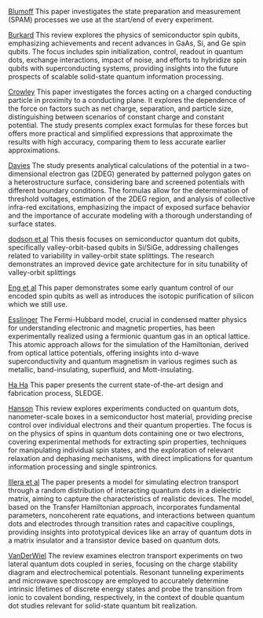 
[Blumoff](../../PDFs/Blumoff.pdf)
This paper investigates the state preparation and measurement (SPAM) processes we use at the start/end of every experiment.

[Burkard](../../PDFs/Burkard.pdf)
This review explores the physics of semiconductor spin qubits, emphasizing achievements and recent advances in GaAs, Si, and Ge spin qubits. The focus includes spin initialization, control, readout in quantum dots, exchange interactions, impact of noise, and efforts to hybridize spin qubits with superconducting systems, providing insights into the future prospects of scalable solid-state quantum information processing.

[Crowley](../../PDFs/crowley_2008.pdf)
This paper investigates the forces acting on a charged conducting particle in proximity to a conducting plane. It explores the dependence of the force on factors such as net charge, separation, and particle size, distinguishing between scenarios of constant charge and constant potential. The study presents complex exact formulas for these forces but offers more practical and simplified expressions that approximate the results with high accuracy, comparing them to less accurate earlier approximations.

[Davies](../../PDFs/Davies.pdf)
The study presents analytical calculations of the potential in a two-dimensional electron gas (2DEG) generated by patterned polygon gates on a heterostructure surface, considering bare and screened potentials with different boundary conditions. The formulas allow for the determination of threshold voltages, estimation of the 2DEG region, and analysis of collective infra-red excitations, emphasizing the impact of exposed surface behavior and the importance of accurate modeling with a thorough understanding of surface states.

[dodson et al](../../PDFs/dodson&al_2021.pdf)
This thesis focuses on semiconductor quantum dot qubits, specifically valley-orbit-based qubits in Si/SiGe, addressing challenges related to variability in valley-orbit state splittings. The research demonstrates an improved device gate architecture for in situ tunability of valley-orbit splittings

[Eng et al](../../PDFs/eng&al_2015.pdf)
This paper demonstrates some early quantum control of our encoded spin qubits as well as introduces the isotopic purification of silicon which we still use.

[Esslinger](../../PDFs/Esslinger.pdf)
The Fermi-Hubbard model, crucial in condensed matter physics for understanding electronic and magnetic properties, has been experimentally realized using a fermionic quantum gas in an optical lattice. This atomic approach allows for the simulation of the Hamiltonian, derived from optical lattice potentials, offering insights into d-wave superconductivity and quantum magnetism in various regimes such as metallic, band-insulating, superfluid, and Mott-insulating.

[Ha Ha](../../PDFs/HaHa.pdf)
This paper presents the current state-of-the-art design and fabrication process, SLEDGE.

[Hanson](../../PDFs/Hanson.pdf)
This review explores experiments conducted on quantum dots, nanometer-scale boxes in a semiconductor host material, providing precise control over individual electrons and their quantum properties. The focus is on the physics of spins in quantum dots containing one or two electrons, covering experimental methods for extracting spin properties, techniques for manipulating individual spin states, and the exploration of relevant relaxation and dephasing mechanisms, with direct implications for quantum information processing and single spintronics.

[Illera et al](../../PDFs/illera&al_2015.pdf)
The paper presents a model for simulating electron transport through a random distribution of interacting quantum dots in a dielectric matrix, aiming to capture the characteristics of realistic devices. The model, based on the Transfer Hamiltonian approach, incorporates fundamental parameters, noncoherent rate equations, and interactions between quantum dots and electrodes through transition rates and capacitive couplings, providing insights into prototypical devices like an array of quantum dots in a matrix insulator and a transistor device based on quantum dots.

[VanDerWiel](../../PDFs/VanDerWiel.pdf)
The review examines electron transport experiments on two lateral quantum dots coupled in series, focusing on the charge stability diagram and electrochemical potentials. Resonant tunneling experiments and microwave spectroscopy are employed to accurately determine intrinsic lifetimes of discrete energy states and probe the transition from ionic to covalent bonding, respectively, in the context of double quantum dot studies relevant for solid-state quantum bit realization.







